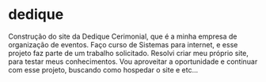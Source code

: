 # dedique
Construção do site da Dedique Cerimonial, que é a minha empresa de organização de eventos. 
Faço curso de Sistemas para internet, e esse projeto  faz parte de um trabalho solicitado. 
Resolvi criar meu próprio site, para testar meus conhecimentos. Vou aproveitar a oportunidade
e continuar com esse projeto, buscando como hospedar o site e etc...

